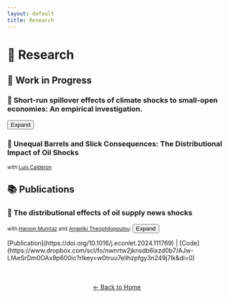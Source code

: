 ```yaml
---
layout: default
title: Research
---
```


# 🔬 Research

## 📑 Work in Progress

### 🔹 Short-run spillover effects of climate shocks to small-open economies: An empirical investigation.
<button class="expand-btn" onclick="toggleAbstract(this)">Expand</button>
<div class="abstract" style="display:none;">
  <p>
    This study extends recent work in the climate literature by examining how climate shocks—
    specifically temperature and precipitation anomalies— spill over across borders, influencing
    inflation and real economic variables. Using high-resolution gridded climate data, I construct
    sector-sensitive climate shock measures and embed them in a large two-country VAR framework
    for Italy and Malta. The analysis shows that climate shocks in Italy can generate inflationary
    pressures in Malta, particularly through processed food prices, services, and producer prices
    in food manufacturing. Droughts generate effects similar to summer temperature shocks, suggesting
    a shared economic impact pattern across the two countries considered. Importantly, once the
    shock "crosses borders", it may materialise in different inflation components in Malta,
    reflecting country-specific transmission channels. These findings underscore the importance of
    cross-border climate vulnerability, especially for small open economies that are closely integrated
    with larger trading partners.
  </p>
</div>

### 🔹 Unequal Barrels and Slick Consequences: The Distributional Impact of Oil Shocks 
<small> with [Luis Calderon](https://luiscald.github.io)</small>

## 📚 Publications

### 🔹 The distributional effects of oil supply news shocks 
<small> with [Haroon Mumtaz](https://sites.google.com/site/hmumtaz77/) and [Angeliki Theophilopoulou](https://sites.google.com/view/angelikitheophilopoulou/home): </small>
<button class="expand-btn" onclick="toggleAbstract(this)">Expand</button>
<div class="abstract" style="display:none;">
  <p>
    This paper uses high-frequency data on the distribution of US income to investigate the heterogeneous
    effects of oil supply news shocks. Using a FAVAR with an external instrument, we show that these
    shocks have large negative effects on the left and right tail of the distribution. For low-income
    individuals, the effect is driven by a decline in wages and proprietors’ income, while a fall in
    corporate profits and interest income drives the effect for affluent individuals.  
    Keywords: Oil shock, Income inequality, FAVAR, External instrument identification
  </p>
</div>  
[Publication](https://doi.org/10.1016/j.econlet.2024.111769) | [Code](https://www.dropbox.com/scl/fo/nwnrtw2jknsdb6ixzd0b7/AJw-LfAeSrDm0OAx9p600ic?rlkey=w0truu7ellhzpfgy3n249j7lk&dl=0)


<div style="text-align: center; margin-top: 50px;">
  <a href="index.html">← Back to Home</a>
</div>

<script>
  function toggleAbstract(button) {
    const abstract = button.nextElementSibling;
    const isHidden = abstract.style.display === "none";
    abstract.style.display = isHidden ? "block" : "none";
    button.textContent = isHidden ? "Collapse" : "Expand";
  }
</script>


